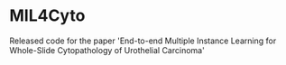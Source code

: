 # MIL4Cyto
Released code for the paper 'End-to-end Multiple Instance Learning for Whole-Slide Cytopathology of Urothelial Carcinoma'
